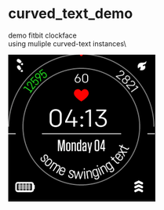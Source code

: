 # curved_text_demo
demo fitbit clockface\
using muliple curved-text instances\

![](curved_text_demo.gif)


